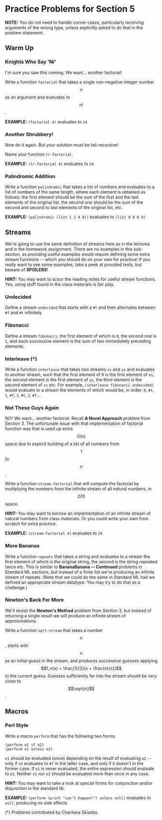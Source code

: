 # Practice Problems for Section 5

**NOTE:** You do not need to handle corner cases, particularly
receiving arguments of the wrong type, unless explicitly asked
to do that in the problem statement.

## Warm Up

### Knights Who Say 'Ni'

I'm sure you saw this coming. We want... another factorial!

Write a function `factorial` that takes a single non-negative
integer number $$n$$ as an argument and evaluates to $$n!$$.

**EXAMPLE:** `(factorial 4)` evaluates to `24`

### Another Shrubbery!

Now do it again. But your solution must be tail-recursive!

Name your function `tr-factorial`.

**EXAMPLE:** `(tr-factorial 4)` evaluates to `24`

### Palindromic Addition

Write a function `palindromic` that takes a list of numbers
and evaluates to a list of numbers of the same length, where
each element is obtained as follows: the first element should
be the sum of the first and the last elements of the original
list, the second one should be the sum of the second and
second to last elements of the original list, etc.

**EXAMPLE:** `(palindromic (list 1 2 4 8))` evaluates to `(list 9 6 6 9)`

## Streams

We're going to use the same definition of streams here as in
the lectures and in the homework assignment. There are no
examples in this sub-section, as providing useful examples
would require defining some extra stream functions -- which
you should do on your own for practice! If you really want to
see some examples, take a peek at provided tests, but beware
of **SPOILERS**!

**HINT:** You may want to scour the reading notes for useful
stream functions. Yes, using stuff found in the class
materials is fair play.

### Undecided

Define a stream `undecided` that starts with a `#t` and then
alternates between `#f` and `#t` infinitely.

### Fibonacci

Define a stream `fibonacci`, the first element of which is
`0`, the second one is `1`, and each successive element is
the sum of two immediately preceding elements.

### Interleave (*)

Write a function `interleave` that takes two streams `xs` and
`ys` and evaluates to another stream, such that the first
element of it is the first element of `xs`, the second element
is the first element of `ys`, the third element is the second
element of `xs` etc. For example,
`(interleave fibonacci undecided)` would evaluate to a stream
the elements of which would be, in order: `0`, `#t`, `1`,
`#f`, `1`, `#t`, `2`, `#f`...

### Not These Guys Again

Ni!!! We want... another factorial. Recall **A Novel
Approach** problem from Section 3. The unfortunate issue with
that implementation of factorial function was that is used up
extra $$O(n)$$ space due to explicit building of a list of all
numbers from $$1$$ to $$n$$.

Write a function `stream-factorial` that will compute the
factorial by multiplying the numbers from the infinite stream
of all natural numbers, in $$O(1)$$ space.

**HINT:** You may want to borrow an implementation of an
infinite stream of natural numbers from class materials. Or
you could write your own from scratch for extra practice.

**EXAMPLE:** `(stream-factorial 4)` evaluates to `24`

### More Bananas

Write a function `repeats` that takes a string and evaluates
to a stream the first element of which is the original string,
the second is the string repeated twice etc. This is similar
to **BananaBanana -- Continued** problems in Standard ML
sections, but instead of a finite list we're producing an
infinite stream of repeats. (Note that we could do the same
in Standard ML had we defined an appropriate stream datatype.
You may try to do that as a challenge.)

### Newton's Back For More

We'll revisit the **Newton's Method** problem from Section 3,
but instead of returning a single result we will produce an
infinite stream of approximations.

Write a function `sqrt-stream` that takes a number $$n$$,
starts with $$n$$ as an initial guess in the stream, and
produces successive guesses applying
$$f_n(x) = \frac{1}{2}(x + \frac{n}{x})$$ to the current
guess. Guesses sufficiently far into the stream should be very
close to $$\sqrt{n}$$.

## Macros

### Perl Style

Write a macro `perform` that has the following two forms:

    (perform e1 if e2)
    (perform e1 unless e2)

`e1` should be evaluated (once) depending on the result of
evaluating `e2` -- only if `e2` evaluates to `#f` in the
latter case, and only if it doesn't in the former case. If
`e1` is never evaluated, the entire expression should
evaluate to `e2`. Neither `e1` nor `e2` should be evaluated
more than once in any case.

**HINT:** You may want to take a look at special forms for
conjunction and/or disjunction in the standard lib.

**EXAMPLE:** `(perform (print "can't happen!") unless null)` evaluates to `null`, producing no side effects

(*) Problems contributed by Charilaos Skiadas.
